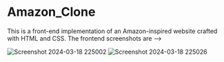 # Amazon_Clone
This is a front-end implementation of an Amazon-inspired website crafted with HTML and CSS.
The frontend screenshots are -->



![Screenshot 2024-03-18 225002](https://github.com/comdershashank/Amazon_Clone/assets/105141896/3ea47987-0a40-466e-8add-a64b355ea2c2)
![Screenshot 2024-03-18 225026](https://github.com/comdershashank/Amazon_Clone/assets/105141896/1422365c-ddad-4a42-9bcb-38278b0915d3)


